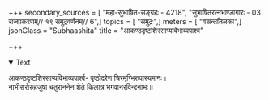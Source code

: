 +++
secondary_sources = [ "महा-सुभाषित-सङ्ग्रहः - 4218", "सुभाषितरत्नभाण्डागारः -  03 राजप्रकरणम्// १९ समुद्रवर्णनम्// 6",]
topics = [ "समुद्रः",]
meters = [ "वसन्ततिलका",]
jsonClass = "Subhaashita"
title = "आकण्ठदृष्टशिरसाप्यविभाव्यपार्श्व"

+++

<details open><summary>Text</summary>

आकण्ठदृष्टशिरसाप्यविभाव्यपार्श्व- पृष्ठोदरेण चिरमृग्भिरुपास्यमानः।  
नाभीसरोरुहजुषा चतुराननेन शेते किलात्र भगवानरविन्दनाभः॥
</details>
